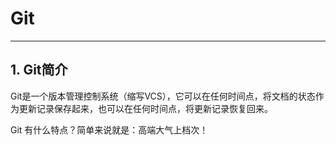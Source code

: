 # Git

**************************

## 1. Git简介

Git是一个版本管理控制系统（缩写VCS），它可以在任何时间点，将文档的状态作为更新记录保存起来，也可以在任何时间点，将更新记录恢复回来。

Git 有什么特点？简单来说就是：高端大气上档次！